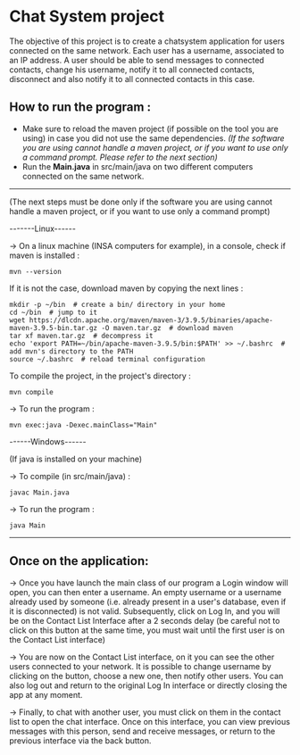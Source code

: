 # Chat System project 

The objective of this project is to create a chatsystem application for users connected on the same network. Each user has a username, associated to an IP address. A user should be able to send messages to connected contacts, change his username, notify it to all connected contacts, disconnect and also notify it to all connected contacts in this case.


## How to run the program : 

- Make sure to reload the maven project (if possible on the tool you are using) in case you did not use the same dependencies.
  *(If the software you are using cannot handle a maven project, or if you want to use only a command prompt. Please refer to the next section)*
- Run the **Main.java** in src/main/java on two different computers connected on the same network.

--------------------------------------------------------------------------------------------------------------------------------------------
(The next steps must be done only if the software you are using cannot handle a maven project, or if you want to use only a command prompt)

-------Linux------

 -> On a linux machine (INSA computers for example), in a console, check if maven is installed : 
    
    mvn --version
    
 If it is not the case, download maven by copying the next lines :
    
    mkdir -p ~/bin  # create a bin/ directory in your home
    cd ~/bin  # jump to it
    wget https://dlcdn.apache.org/maven/maven-3/3.9.5/binaries/apache-maven-3.9.5-bin.tar.gz -O maven.tar.gz  # download maven
    tar xf maven.tar.gz  # decompress it
    echo 'export PATH=~/bin/apache-maven-3.9.5/bin:$PATH' >> ~/.bashrc  # add mvn's directory to the PATH
    source ~/.bashrc  # reload terminal configuration 
    
To compile the project, in the project's directory :  

    mvn compile
    
 -> To run the program : 
 
    mvn exec:java -Dexec.mainClass="Main"
  
------Windows------
  
  (If java is installed on your machine)
    
 -> To compile (in src/main/java) : 

    javac Main.java 
    
 -> To run the program : 
    
    java Main

----------------------------------------------------------------------------------------------------------------------------------
## Once on the application:

 -> Once you have launch the main class of our program a Login window will open, you can then enter a username.
An empty username or a username already used by someone (i.e. already present in a user's database, even if it is disconnected) is not valid.
Subsequently, click on Log In, and you will be on the Contact List Interface after a 2 seconds delay (be careful not to click on this button at the same time, you must wait until the first user is on the Contact List interface)

 -> You are now on the Contact List interface, on it you can see the other users connected to your network.
It is possible to change username by clicking on the button, choose a new one, then notify other users.
You can also log out and return to the original Log In interface or directly closing the app at any moment.

 -> Finally, to chat with another user, you must click on them in the contact list to open the chat interface.
Once on this interface, you can view previous messages with this person, send and receive messages, or return to the previous interface via the back button.
